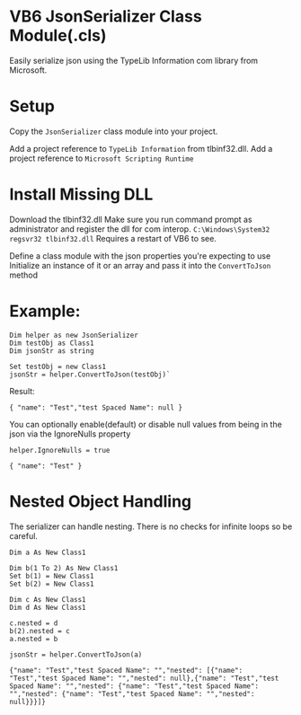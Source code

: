 # VB6 JsonSerializer Class Module(.cls)
Easily serialize json using the TypeLib Information com library from Microsoft.

# Setup
Copy the `JsonSerializer` class module into your project.

Add a project reference to `TypeLib Information` from tlbinf32.dll.
Add a project reference to `Microsoft Scripting Runtime`

# Install Missing DLL
Download the tlbinf32.dll
Make sure you run command prompt as administrator and register the dll for com interop.
`C:\Windows\System32 regsvr32 tlbinf32.dll`
Requires a restart of VB6 to see.

Define a class module with the json properties you're expecting to use
Initialize an instance of it or an array and pass it into the `ConvertToJson` method

# Example:

```
Dim helper as new JsonSerializer
Dim testObj as Class1
Dim jsonStr as string

Set testObj = new Class1
jsonStr = helper.ConvertToJson(testObj)`
```
Result:

`{ "name": "Test","test Spaced Name": null }`

You can optionally enable(default) or disable null values from being in the json via the IgnoreNulls property

`helper.IgnoreNulls = true`

`{ "name": "Test" }`

# Nested Object Handling
The serializer can handle nesting. There is no checks for infinite loops so be careful.

```
Dim a As New Class1

Dim b(1 To 2) As New Class1
Set b(1) = New Class1
Set b(2) = New Class1

Dim c As New Class1
Dim d As New Class1
    
c.nested = d
b(2).nested = c
a.nested = b

jsonStr = helper.ConvertToJson(a)
```

`{"name": "Test","test Spaced Name": "","nested": [{"name": "Test","test Spaced Name": "","nested": null},{"name": "Test","test Spaced Name": "","nested": {"name": "Test","test Spaced Name": "","nested": {"name": "Test","test Spaced Name": "","nested": null}}}]}`
